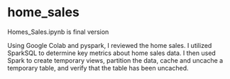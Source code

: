# home_sales

Homes_Sales.ipynb is final version


Using Google Colab and pyspark, I reviewed the home sales. I utilized SparkSQL to determine key metrics about home sales data. I then used Spark to create temporary views, partition the data, cache and uncache a temporary table, and verify that the table has been uncached.
